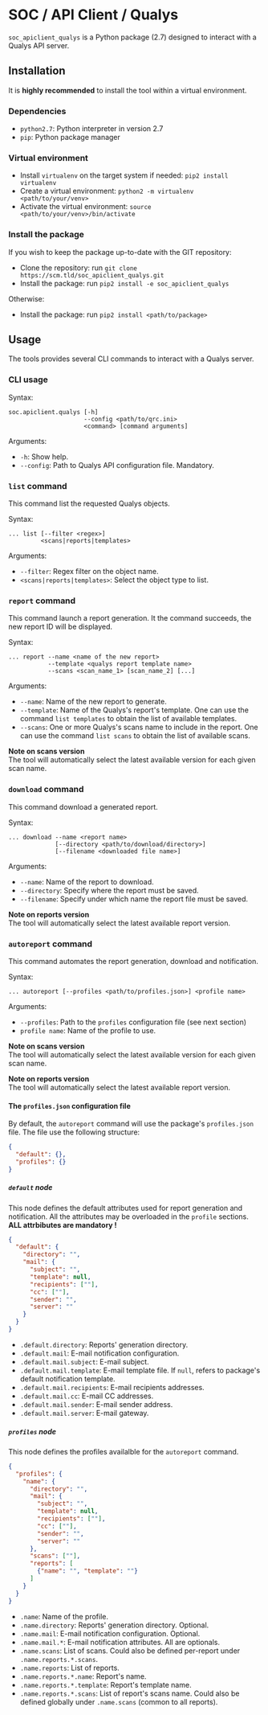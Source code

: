 # SOC / API Client / Qualys

`soc_apiclient_qualys` is a Python package (2.7) designed to interact
with a Qualys API server.


## Installation
It is **highly recommended** to install the tool within a virtual environment.

### Dependencies
* `python2.7`: Python interpreter in version 2.7
* `pip`: Python package manager

### Virtual environment
* Install `virtualenv` on the target system if needed: `pip2 install virtualenv`
* Create a virtual environment: `python2 -m virtualenv <path/to/your/venv>`
* Activate the virtual environment: `source <path/to/your/venv>/bin/activate`

### Install the package
If you wish to keep the package up-to-date with the GIT repository:
* Clone the repository: run `git clone https://scm.tld/soc_apiclient_qualys.git`
* Install the package: run `pip2 install -e soc_apiclient_qualys`

Otherwise:
* Install the package: run `pip2 install <path/to/package>`


## Usage
The tools provides several CLI commands to interact with a Qualys server.

### CLI usage
Syntax:
```
soc.apiclient.qualys [-h]
                     --config <path/to/qrc.ini>
                     <command> [command arguments]
```

Arguments:
* `-h`: Show help.
* `--config`: Path to Qualys API configuration file. Mandatory.

### `list` command
This command list the requested Qualys objects.

Syntax:
```
... list [--filter <regex>]
         <scans|reports|templates>
```

Arguments:
* `--filter`: Regex filter on the object name.
* `<scans|reports|templates>`: Select the object type to list.

### `report` command
This command launch a report generation.
It the command succeeds, the new report ID will be displayed.

Syntax:
```
... report --name <name of the new report>
           --template <qualys report template name>
           --scans <scan_name_1> [scan_name_2] [...]
```

Arguments:
* `--name`: Name of the new report to generate.
* `--template`: Name of the Qualys's report's template. One can use the
command `list templates` to obtain the list of available templates.
* `--scans`: One or more Qualys's scans name to include in the report. One can
use the command `list scans` to obtain the list of available scans.

**Note on scans version**  
The tool will automatically select the latest available version for each given
scan name.

### `download` command
This command download a generated report.

Syntax:
```
... download --name <report name>
             [--directory <path/to/download/directory>]
             [--filename <downloaded file name>]
```

Arguments:
* `--name`: Name of the report to download.
* `--directory`: Specify where the report must be saved.
* `--filename`: Specify under which name the report file must be saved.

**Note on reports version**  
The tool will automatically select the latest available report version.

### `autoreport` command
This command automates the report generation, download and notification.

Syntax:
```
... autoreport [--profiles <path/to/profiles.json>] <profile name>
```

Arguments:
* `--profiles`: Path to the `profiles` configuration file (see next section)
* `profile name`: Name of the profile to use.

**Note on scans version**  
The tool will automatically select the latest available version for each given
scan name.

**Note on reports version**  
The tool will automatically select the latest available report version.

#### The `profiles.json` configuration file
By default, the `autoreport` command will use the package's `profiles.json`
file. The file use the following structure:
```json
{
  "default": {},
  "profiles": {}
}
```

##### `default` node
This node defines the default attributes used for report generation and
notification. All the attributes may be overloaded in the `profile` sections.
**ALL attrbibutes are mandatory !**
```json
{
  "default": {
    "directory": "",
    "mail": {
      "subject": "",
      "template": null,
      "recipients": [""],
      "cc": [""],
      "sender": "",
      "server": ""
    }
  }
}
```
* `.default.directory`: Reports' generation directory.
* `.default.mail`: E-mail notification configuration.
* `.default.mail.subject`: E-mail subject.
* `.default.mail.template`: E-mail template file. If `null`, refers to
package's default notification template.
* `.default.mail.recipients`: E-mail recipients addresses.
* `.default.mail.cc`: E-mail CC addresses.
* `.default.mail.sender`: E-mail sender address.
* `.default.mail.server`: E-mail gateway.

##### `profiles` node
This node defines the profiles availalble for the `autoreport` command.
```json
{
  "profiles": {
    "name": {
      "directory": "",
      "mail": {
        "subject": "",
        "template": null,
        "recipients": [""],
        "cc": [""],
        "sender": "",
        "server": ""
      },
      "scans": [""],
      "reports": [
        {"name": "", "template": ""}
      ]
    }
  }
}
```
* `.name`: Name of the profile.
* `.name.directory`: Reports' generation directory. Optional.
* `.name.mail`: E-mail notification configuration. Optional.
* `.name.mail.*`: E-mail notification attributes. All are optionals.
* `.name.scans`: List of scans. Could also be defined per-report under
`.name.reports.*.scans`.
* `.name.reports`: List of reports.
* `.name.reports.*.name`: Report's name.
* `.name.reports.*.template`: Report's template name.
* `.name.reports.*.scans`: List of report's scans name. Could also be defined
  globally under `.name.scans` (common to all reports).
